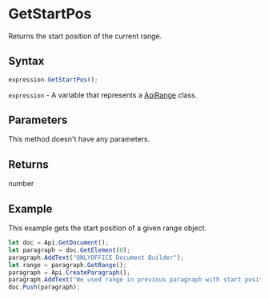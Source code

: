 # GetStartPos

Returns the start position of the current range.

## Syntax

```javascript
expression.GetStartPos();
```

`expression` - A variable that represents a [ApiRange](../ApiRange.md) class.

## Parameters

This method doesn't have any parameters.

## Returns

number

## Example

This example gets the start position of a given range object.

```javascript editor-
let doc = Api.GetDocument();
let paragraph = doc.GetElement(0);
paragraph.AddText("ONLYOFFICE Document Builder");
let range = paragraph.GetRange();
paragraph = Api.CreateParagraph();
paragraph.AddText("We used range in previous paragraph with start position: " + range.GetStartPos());
doc.Push(paragraph);
```
